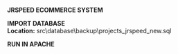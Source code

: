 <!-- HOW TO INSTALL -->

**JRSPEED ECOMMERCE SYSTEM**

**IMPORT DATABASE** <br>
**Location:** src\database\backup\projects_jrspeed_new.sql

**RUN IN APACHE**
